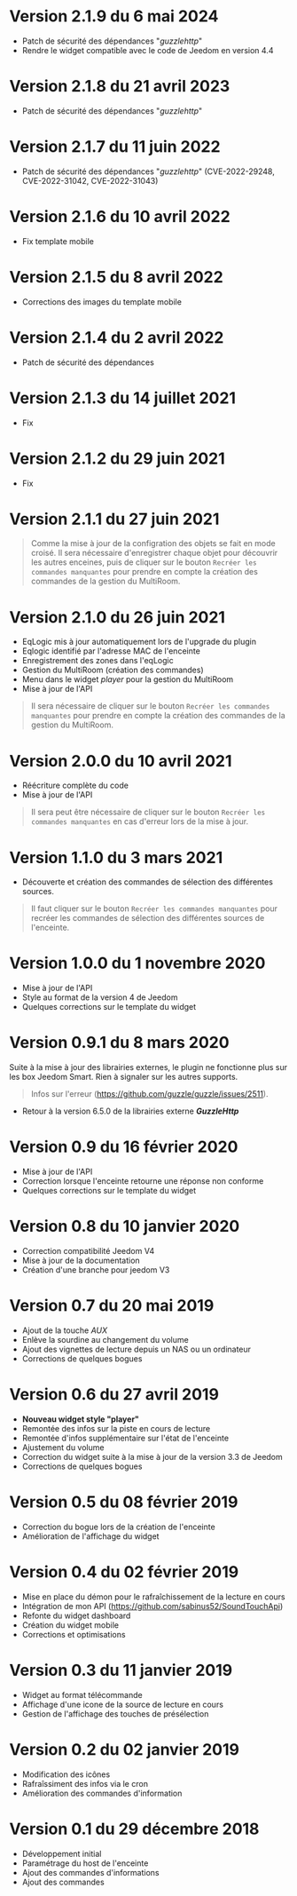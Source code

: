 # Version 2.1.9 du 6 mai 2024

- Patch de sécurité des dépendances "*guzzlehttp*"
- Rendre le widget compatible avec le code de Jeedom en version 4.4

# Version 2.1.8 du 21 avril 2023

- Patch de sécurité des dépendances "*guzzlehttp*"

# Version 2.1.7 du 11 juin 2022

- Patch de sécurité des dépendances "*guzzlehttp*" (CVE-2022-29248, CVE-2022-31042, CVE-2022-31043)

# Version 2.1.6 du 10 avril 2022

- Fix template mobile

# Version 2.1.5 du 8 avril 2022

- Corrections des images du template mobile

# Version 2.1.4 du 2 avril 2022

- Patch de sécurité des dépendances

# Version 2.1.3 du 14 juillet 2021

- Fix

# Version 2.1.2 du 29 juin 2021

- Fix

# Version 2.1.1 du 27 juin 2021

> Comme la mise à jour de la configration des objets se fait en mode croisé. Il sera nécessaire d'enregistrer chaque objet pour découvrir les autres enceines, puis de cliquer sur le bouton `Recréer les commandes manquantes` pour prendre en compte la création des commandes de la gestion du MultiRoom.


# Version 2.1.0 du 26 juin 2021

- EqLogic mis à jour automatiquement lors de l'upgrade du plugin
- Eqlogic identifié par l'adresse MAC de l'enceinte
- Enregistrement des zones dans l'eqLogic
- Gestion du MultiRoom (création des commandes)
- Menu dans le widget *player* pour la gestion du MultiRoom
- Mise à jour de l'API
> Il sera nécessaire de cliquer sur le bouton `Recréer les commandes manquantes` pour prendre en compte la création des commandes de la gestion du MultiRoom.


# Version 2.0.0 du 10 avril 2021

- Réécriture complète du code
- Mise à jour de l'API
> Il sera peut être nécessaire de cliquer sur le bouton `Recréer les commandes manquantes` en cas d'erreur lors de la mise à jour.


# Version 1.1.0 du 3 mars 2021

- Découverte et création des commandes de sélection des différentes sources.
> Il faut cliquer sur le bouton `Recréer les commandes manquantes` pour recréer les commandes de sélection des différentes sources de l'enceinte.


# Version 1.0.0 du 1 novembre 2020

- Mise à jour de l'API
- Style au format de la version 4 de Jeedom
- Quelques corrections sur le template du widget


# Version 0.9.1 du 8 mars 2020

Suite à la mise à jour des librairies externes, le plugin ne fonctionne plus sur les box Jeedom Smart. Rien à signaler sur les autres supports.
> Infos sur l'erreur (https://github.com/guzzle/guzzle/issues/2511).

- Retour à la version 6.5.0 de la librairies externe ***GuzzleHttp***


# Version 0.9 du 16 février 2020

- Mise à jour de l'API
- Correction lorsque l'enceinte retourne une réponse non conforme
- Quelques corrections sur le template du widget


# Version 0.8 du 10 janvier 2020

- Correction compatibilité Jeedom V4
- Mise à jour de la documentation
- Création d'une branche pour jeedom V3


# Version 0.7 du 20 mai 2019

- Ajout de la touche *AUX*
- Enlève la sourdine au changement du volume
- Ajout des vignettes de lecture depuis un NAS ou un ordinateur
- Corrections de quelques bogues


# Version 0.6 du 27 avril 2019

- **Nouveau widget style "player"**
- Remontée des infos sur la piste en cours de lecture
- Remontée d'infos supplémentaire sur l'état de l'enceinte
- Ajustement du volume
- Correction du widget suite à la mise à jour de la version 3.3 de Jeedom
- Corrections de quelques bogues


# Version 0.5 du 08 février 2019

- Correction du bogue lors de la création de l'enceinte
- Amélioration de l'affichage du widget


# Version 0.4 du 02 février 2019

- Mise en place du démon pour le rafraîchissement de la lecture en cours
- Intégration de mon API (https://github.com/sabinus52/SoundTouchApi)
- Refonte du widget dashboard
- Création du widget mobile
- Corrections et optimisations


# Version 0.3 du 11 janvier 2019

- Widget au format télécommande
- Affichage d'une icone de la source de lecture en cours
- Gestion de l'affichage des touches de présélection


# Version 0.2 du 02 janvier 2019

- Modification des icônes
- Rafraîssiment des infos via le cron
- Amélioration des commandes d'information


# Version 0.1 du 29 décembre 2018

- Développement initial
- Paramétrage du host de l'enceinte
- Ajout des commandes d'informations
- Ajout des commandes
